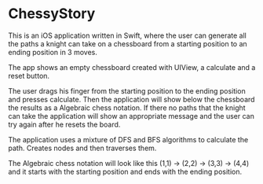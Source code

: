 # ChessyStory

This is an iOS application written in Swift, where the user can generate all the paths
a knight can take on a chessboard from a starting position to an ending position in 3 moves.

The app shows an empty chessboard created with UIView, a calculate and a reset button.

The user drags his finger from the starting position to the ending position and presses
calculate. Then the application will show below the chessboard the results as a Algebraic
chess notation. If there no paths that the knight can take the application will show an
appropriate message and the user can try again after he resets the board.

The application uses a mixture of DFS and BFS algorithms to calculate the path. Creates nodes
and then traverses them.

The Algebraic chess notation will look like this (1,1) -> (2,2) -> (3,3) -> (4,4) and it
starts with the starting position and ends with the ending position.
